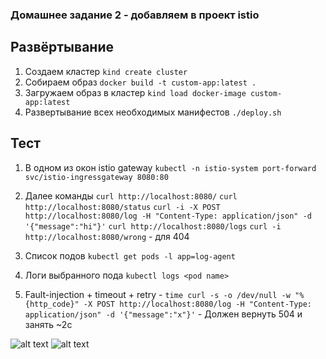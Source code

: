 ### **Домашнее задание 2 - добавляем в проект istio**

## Развёртывание

1. Создаем кластер ```kind create cluster```
2. Собираем образ ```docker build -t custom-app:latest .```
3. Загружаем образ в кластер ```kind load docker-image custom-app:latest```
4. Развертывание всех необходимых манифестов ```./deploy.sh```

## Тест
1. В одном из окон istio gateway ```kubectl -n istio-system port-forward svc/istio-ingressgateway 8080:80```
2. Далее команды ```curl http://localhost:8080/``` ```curl http://localhost:8080/status``` ```curl -i -X POST http://localhost:8080/log -H "Content-Type: application/json" -d '{"message":"hi"}'```
   ```curl http://localhost:8080/logs```
   ```curl -i http://localhost:8080/wrong``` - для 404

3. Список подов ```kubectl get pods -l app=log-agent```
4. Логи выбранного пода ```kubectl logs <pod name>```
5. Fault-injection + timeout + retry - ```time curl -s -o /dev/null -w "%{http_code}" -X POST http://localhost:8080/log -H "Content-Type: application/json" -d '{"message":"x"}'``` - Должен вернуть 504 и занять ~2с


![alt text](<Снимок экрана 2025-05-06 213623.png>)
 ![alt text](<Снимок экрана 2025-05-06 213633.png>)